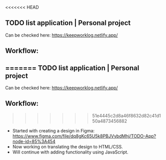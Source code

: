 <<<<<<< HEAD
## TODO list application | Personal project

Can be checked here: https://keepworklog.netlify.app/

## Workflow:

=======
TODO list application | Personal project
-------

Can be checked here: https://keepworklog.netlify.app/

Workflow:
-------
>>>>>>> 51e4445c2d8a46f8632d82c41d150a4873456882
- Started with creating a design in Figma: https://www.figma.com/file/dq8gKc65U5k8PBJVybdMhj/TODO-App?node-id=85%3A454
- Now working on translating the design to HTML/CSS.
- Will continue with adding functionality using JavaScript.
